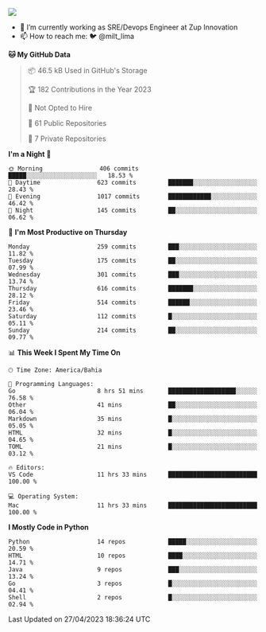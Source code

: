 ![](https://komarev.com/ghpvc/?username=miltlima&color=blue)
                 

- 🔭 I’m currently working as SRE/Devops Engineer at Zup Innovation
- 📫 How to reach me: 🐦 @milt_lima

<!--START_SECTION:waka-->
**🐱 My GitHub Data** 

> 📦 46.5 kB Used in GitHub's Storage 
 > 
> 🏆 182 Contributions in the Year 2023
 > 
> 🚫 Not Opted to Hire
 > 
> 📜 61 Public Repositories 
 > 
> 🔑 7 Private Repositories 
 > 
**I'm a Night 🦉** 

```text
🌞 Morning                406 commits         █████░░░░░░░░░░░░░░░░░░░░   18.53 % 
🌆 Daytime                623 commits         ███████░░░░░░░░░░░░░░░░░░   28.43 % 
🌃 Evening                1017 commits        ████████████░░░░░░░░░░░░░   46.42 % 
🌙 Night                  145 commits         ██░░░░░░░░░░░░░░░░░░░░░░░   06.62 % 
```
📅 **I'm Most Productive on Thursday** 

```text
Monday                   259 commits         ███░░░░░░░░░░░░░░░░░░░░░░   11.82 % 
Tuesday                  175 commits         ██░░░░░░░░░░░░░░░░░░░░░░░   07.99 % 
Wednesday                301 commits         ███░░░░░░░░░░░░░░░░░░░░░░   13.74 % 
Thursday                 616 commits         ███████░░░░░░░░░░░░░░░░░░   28.12 % 
Friday                   514 commits         ██████░░░░░░░░░░░░░░░░░░░   23.46 % 
Saturday                 112 commits         █░░░░░░░░░░░░░░░░░░░░░░░░   05.11 % 
Sunday                   214 commits         ██░░░░░░░░░░░░░░░░░░░░░░░   09.77 % 
```


📊 **This Week I Spent My Time On** 

```text
🕑︎ Time Zone: America/Bahia

💬 Programming Languages: 
Go                       8 hrs 51 mins       ███████████████████░░░░░░   76.58 % 
Other                    41 mins             ██░░░░░░░░░░░░░░░░░░░░░░░   06.04 % 
Markdown                 35 mins             █░░░░░░░░░░░░░░░░░░░░░░░░   05.05 % 
HTML                     32 mins             █░░░░░░░░░░░░░░░░░░░░░░░░   04.65 % 
TOML                     21 mins             █░░░░░░░░░░░░░░░░░░░░░░░░   03.12 % 

🔥 Editors: 
VS Code                  11 hrs 33 mins      █████████████████████████   100.00 % 

💻 Operating System: 
Mac                      11 hrs 33 mins      █████████████████████████   100.00 % 
```

**I Mostly Code in Python** 

```text
Python                   14 repos            █████░░░░░░░░░░░░░░░░░░░░   20.59 % 
HTML                     10 repos            ████░░░░░░░░░░░░░░░░░░░░░   14.71 % 
Java                     9 repos             ███░░░░░░░░░░░░░░░░░░░░░░   13.24 % 
Go                       3 repos             █░░░░░░░░░░░░░░░░░░░░░░░░   04.41 % 
Shell                    2 repos             █░░░░░░░░░░░░░░░░░░░░░░░░   02.94 % 
```




 Last Updated on 27/04/2023 18:36:24 UTC
<!--END_SECTION:waka-->
